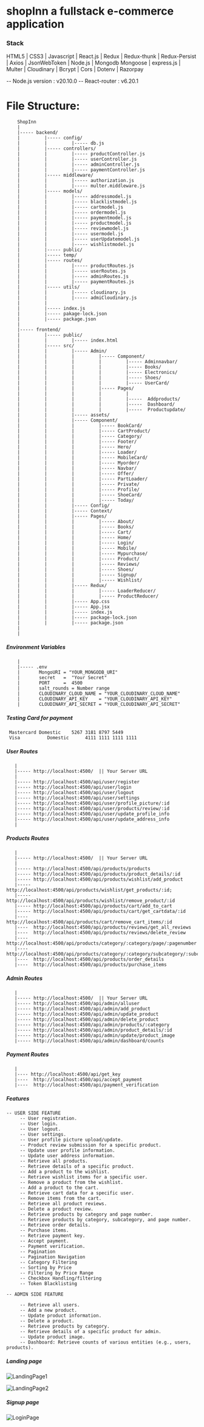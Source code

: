 # shopInn a fullstack e-commerce application

### Stack

  HTML5 | CSS3 | Javascript | React.js | Redux | Redux-thunk |
  Redux-Persist | Axios | JsonWebToken | Node.js | Mongodb 
  Mongoose | express.js | Multer | Cloudinary |
  Bcrypt | Cors | Dotenv | Razorpay

  -- Node.js version : v20.10.0
  -- React-router    : v6.20.1

# File Structure:

        ShopInn
        |
        |----- backend/
        |         |----- config/
        |         |         |----- db.js
        |         |----- controllers/
        |         |         |----- productController.js
        |         |         |----- userController.js
        |         |         |----- adminController.js 
        |         |         |----- paymentController.js 
        |         |----- middleware/
        |         |         |----- authorization.js
        |         |         |----- multer.middleware.js
        |         |----- models/
        |         |         |----- addressmodel.js
        |         |         |----- blacklistmodel.js
        |         |         |----- cartmodel.js
        |         |         |----- ordermodel.js
        |         |         |----- paymentmodel.js
        |         |         |----- productmodel.js
        |         |         |----- reviewmodel.js
        |         |         |----- usermodel.js
        |         |         |----- userUpdatemodel.js
        |         |         |----- wishlistmodel.js
        |         |----- public/
        |         |----- temp/
        |         |----- routes/
        |         |         |----- productRoutes.js
        |         |         |----- userRoutes.js   
        |         |         |----- adminRoutes.js   
        |         |         |----- paymentRoutes.js   
        |         |----- utils/
        |         |         |----- cloudinary.js
        |         |         |----- admiCloudinary.js
        |         |
        |         |----- index.js
        |         |----- pakage-lock.json
        |         |----- package.json
        |  
        |----- frontend/
        |         |----- public/
        |         |         |----- index.html
        |         |----- src/
        |         |         |----- Admin/
        |         |         |         |----- Component/
        |         |         |         |         |----- Adminnavbar/
        |         |         |         |         |----- Books/
        |         |         |         |         |----- Electronics/
        |         |         |         |         |----- Shoes/
        |         |         |         |         |----- UserCard/                                
        |         |         |         |----- Pages/
        |         |         |         |         |
        |         |         |         |         |-----  Addproducts/
        |         |         |         |         |-----  Dashboard/
        |         |         |         |         |-----  Productupdate/
        |         |         |----- assets/
        |         |         |----- Component/
        |         |         |         |----- BookCard/
        |         |         |         |----- CartProduct/
        |         |         |         |----- Category/
        |         |         |         |----- Footer/
        |         |         |         |----- Hero/
        |         |         |         |----- Loader/   
        |         |         |         |----- MobileCard/
        |         |         |         |----- Myorder/
        |         |         |         |----- Navbar/
        |         |         |         |----- Offer/       
        |         |         |         |----- PartLoader/
        |         |         |         |----- Private/
        |         |         |         |----- Profile/
        |         |         |         |----- ShoeCard/
        |         |         |         |----- Today/                                                  
        |         |         |----- Config/
        |         |         |----- Context/                   
        |         |         |----- Pages/
        |         |         |         |----- About/     
        |         |         |         |----- Books/         
        |         |         |         |----- Cart/            
        |         |         |         |----- Home/               
        |         |         |         |----- Login/      
        |         |         |         |----- Mobile/     
        |         |         |         |----- Mypurchase/
        |         |         |         |----- Product/       
        |         |         |         |----- Reviews/       
        |         |         |         |----- Shoes/        
        |         |         |         |----- Signup/      
        |         |         |         |----- Wishlist/                              
        |         |         |----- Redux/
        |         |         |         |----- LoaderReducer/           
        |         |         |         |----- ProductReducer/ 
        |         |         |----- App.css
        |         |         |----- App.jsx
        |         |         |----- index.js
        |         |         |----- package-lock.json
        |         |         |----- package.json
        |
        |


##### Environment Variables
        |
        |----- .env  
        |       MongoURI = "YOUR_MONGODB_URI" 
        |       secret   =  "Your Secret"
        |       PORT     =  4500
        |       salt_rounds = Number range
        |       CLOUDINARY_CLOUD_NAME = "YOUR_CLOUDINARY_CLOUD_NAME" 
        |       CLOUDINARY_API_KEY    = "YOUR_CLOUDINARY_API_KEY" 
        |       CLOUDINARY_API_SECRET = "YOUR_CLOUDINARY_API_SECRET" 
                

##### Testing Card for payment
     Mastercard	Domestic	5267 3181 8797 5449
     Visa	       Domestic      4111 1111 1111 1111


##### User Routes 
       |
       |----- http://localhost:4500/  || Your Server URL
       |
       |----- http://localhost:4500/api/user/register      
       |----- http://localhost:4500/api/user/login          
       |----- http://localhost:4500/api/user/logout
       |----- http://localhost:4500/api/user/settings
       |----- http://localhost:4500/api/user/profile_picture/:id
       |----- http://localhost:4500/api/user/products/review/:id
       |----- http://localhost:4500/api/user/update_profile_info
       |----- http://localhost:4500/api/user/update_address_info
       |




##### Products Routes 
       |
       |----- http://localhost:4500/  || Your Server URL
       |
       |----- http://localhost:4500/api/products/products
       |----- http://localhost:4500/api/products/product_details/:id
       |----- http://localhost:4500/api/products/wishlist/add_product
       |----- http://localhost:4500/api/products/wishlist/get_products/:id;
       |----- http://localhost:4500/api/products/wishlist/remove_product/:id
       |----- http://localhost:4500/api/products/cart/add_to_cart
       |----- http://localhost:4500/api/products/cart/get_cartdata/:id
       |----  http://localhost:4500/api/products/cart/remove_cart_items/:id
       |----  http://localhost:4500/api/products/reviews/get_all_reviews
       |----  http://localhost:4500/api/products/reviews/delete_review
       |----  http://localhost:4500/api/products/category/:category/page/:pagenumber
       |----  http://localhost:4500/api/products/category/:category/subcategory/:subcategory/page/:pagenumber
       |----  http://localhost:4500/api/products/order_details
       |----  http://localhost:4500/api/products/purchase_items



##### Admin Routes 
       |
       |----- http://localhost:4500/  || Your Server URL
       |----- http://localhost:4500/api/admin/alluser
       |----- http://localhost:4500/api/admin/add_product
       |----- http://localhost:4500/api/admin/update_product
       |----- http://localhost:4500/api/admin/delete_product
       |----- http://localhost:4500/api/admin/products/:category
       |----- http://localhost:4500/api/admin/product_details/:id
       |----- http://localhost:4500/api/admin/update/product_image
       |----- http://localhost:4500/api/admin/dashboard/counts
     

##### Payment Routes 
       |
       |---- http://localhost:4500/api/get_key 
       |----  http://localhost:4500/api/accept_payment
       |----  http://localhost:4500/api/payment_verification




##### Features 
  
    -- USER SIDE FEATURE
         -- User registration.
         -- User login.
         -- User logout.
         -- User settings.
         -- User profile picture upload/update.
         -- Product review submission for a specific product.
         -- Update user profile information.
         -- Update user address information.
         -- Retrieve all products.
         -- Retrieve details of a specific product.
         -- Add a product to the wishlist.
         -- Retrieve wishlist items for a specific user.
         -- Remove a product from the wishlist.
         -- Add a product to the cart.
         -- Retrieve cart data for a specific user.
         -- Remove items from the cart.
         -- Retrieve all product reviews.
         -- Delete a product review.
         -- Retrieve products by category and page number.
         -- Retrieve products by category, subcategory, and page number.
         -- Retrieve order details.
         -- Purchase items.
         -- Retrieve payment key.
         -- Accept payment.
         -- Payment verification.
         -- Pagination
         -- Pagination Navigation
         -- Category Filtering
         -- Sorting by Price
         -- Filtering by Price Range
         -- Checkbox Handling/filtering
         -- Token Blacklisting

    -- ADMIN SIDE FEATURE     

         -- Retrieve all users.
         -- Add a new product.
         -- Update product information.
         -- Delete a product.
         -- Retrieve products by category.
         -- Retrieve details of a specific product for admin.
         -- Update product image.
         -- Dashboard: Retrieve counts of various entities (e.g., users, products).



##### Landing page

![LandingPage1](frontend/src/assets/lp1.png)

![LandingPage2](frontend/src/assets/lp2.png)

##### Signup page

![LoginPage](frontend/src/assets/lg.png)      
     